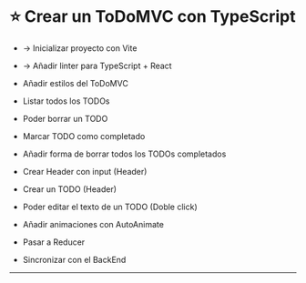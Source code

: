 # :star: Crear un ToDoMVC con TypeScript

- -> Inicializar proyecto con Vite

- -> Añadir linter para TypeScript + React

- Añadir estilos del ToDoMVC

- Listar todos los TODOs

- Poder borrar un TODO

- Marcar TODO como completado

- Añadir forma de borrar todos los TODOs completados

- Crear Header con input (Header)

- Crear un TODO (Header)

- Poder editar el texto de un TODO (Doble click)

- Añadir animaciones con AutoAnimate

- Pasar a Reducer

- Sincronizar con el BackEnd

---
